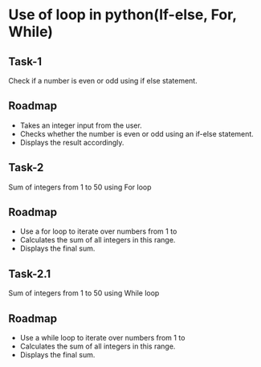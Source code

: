# Use of loop in python(If-else, For, While)




## Task-1
Check if a number is even or odd using if else statement.

## Roadmap

- 	Takes an integer input from the user.
- 	Checks whether the number is even or odd using an if-else statement.
-	Displays the result accordingly.


## Task-2
Sum of integers from 1 to 50 using For loop
## Roadmap

- Use a for loop to iterate over numbers from 1 to 
-   Calculates the sum of all integers in this range.
-   Displays the final sum.

## Task-2.1
Sum of integers from 1 to 50 using While loop
## Roadmap

- Use a while loop to iterate over numbers from 1 to 
-   Calculates the sum of all integers in this range.
-   Displays the final sum.
